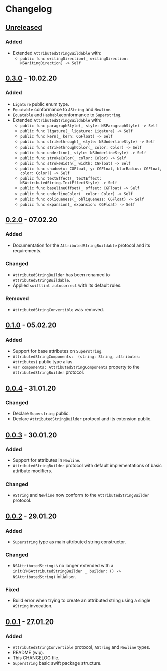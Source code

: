 # Changelog

## [Unreleased]

### Added

- Extended `AttributedStringBuildable` with:
  - `public func writingDirection(_ writingDirection: NSWritingDirection) -> Self`

## [0.3.0] - 10.02.20

### Added

- `Ligature` public enum type.
- `Equatable` conformance to `AString` and `Newline`.
- `Equatable` and `Hashable`conformance to `Superstring`.
- Extended `AttributedStringBuildable` with:
  - `public func paragraphStyle(_ style: NSParagraphStyle) -> Self`
  - `public func ligature(_ ligature: Ligature) -> Self`
  - `public func kern(_ kern: CGFloat) -> Self `
  - `public func strikethrough(_ style: NSUnderlineStyle) -> Self`
  - `public func strikethroughColor(_ color: Color) -> Self`
  - `public func underline(_ style: NSUnderlineStyle) -> Self`
  - `public func strokeColor(_ color: Color) -> Self`
  - `public func strokeWidth(_ width: CGFloat) -> Self`
  - `public func shadow(x: CGFloat, y: CGFloat, blurRadius: CGFloat, color: Color?) -> Self`
  - `public func textEffect(_ textEffect: NSAttributedString.TextEffectStyle) -> Self`
  - `public func baselineOffset(_ offset: CGFloat) -> Self`
  - `public func underlineColor(_ color: Color) -> Self`
  - `public func obliqueness(_ obliqueness: CGFloat) -> Self`
  - `public func expansion(_ expansion: CGFloat) -> Self`

## [0.2.0] - 07.02.20

### Added

- Documentation for the `AttributedStringBuildable` protocol and its requirements.

### Changed

- `AttributedStringBuilder` has been renamed to `AttributedStringBuildable`.
- Applied `swiftlint autocorrect` with its default rules.

### Removed

- `AttributedStringConvertible` was removed.

## [0.1.0] - 05.02.20

### Added

- Support for base attributes on `Superstring`.
-  `AttributedStringComponents:  (string: String, attributes: Attributes)` public type alias.
- `var components: AttributedStringComponents` property to the `AttributedStringBuilder` protocol.

## [0.0.4] - 31.01.20

### Changed

- Declare `Superstring` public. 
- Declare `AttributedStringBuilder` protocol and its extension public.

## [0.0.3] - 30.01.20

### Added

- Support for attributes in `Newline`.
- `AttributedStringBuilder` protocol with default implementations of basic attribute modifiers.

### Changed

- `AString` and `Newline` now conform to the `AttributedStringBuilder` protocol.

## [0.0.2] - 29.01.20

### Added

- `Superstring` type as main attributed string constructor.

### Changed

- `NSAttributedString` is no longer extended with a  `init(@NSAttributedStringBuilder _ builder: () -> NSAttributedString)` initialiser.

### Fixed

- Build error when trying to create an attributed string using a single  `AString` invocation.

## [0.0.1] - 27.01.20

### Added

- `AttributedStringConvertible` protocol, `AString` and `Newline` types.
- README (wip).
- This CHANGELOG file.
- `Superstring` basic swift package structure.

[Unreleased]: https://github.com/manuelCarlos/Superstring/compare/v0.3.0...HEAD
[0.3.0]: https://github.com/manuelCarlos/Superstring/compare/0.2.0...0.3.0
[0.2.0]: https://github.com/manuelCarlos/Superstring/compare/0.1.0...0.2.0
[0.1.0]: https://github.com/manuelCarlos/Superstring/compare/0.0.4...0.1.0
[0.0.4]: https://github.com/manuelCarlos/Superstring/compare/0.0.3...0.0.4
[0.0.3]: https://github.com/manuelCarlos/Superstring/compare/0.0.2...0.0.3
[0.0.2]: https://github.com/manuelCarlos/Superstring/compare/0.0.1...0.0.2
[0.0.1]: https://github.com/manuelCarlos/Superstring/releases/tag/0.0.1
